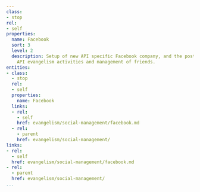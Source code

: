 ```yaml
---
class:
- stop
rel:
- self
properties:
  name: Facebook
  sort: 3
  level: 2
  description: Setup of new API specific Facebook company, and the posting of all
    API evangelism activities and management of friends.
entities:
- class:
  - stop
  rel:
  - self
  properties:
    name: Facebook
  links:
  - rel:
    - self
    href: evangelism/social-management/facebook.md
  - rel:
    - parent
    href: evangelism/social-management/
links:
- rel:
  - self
  href: evangelism/social-management/facebook.md
- rel:
  - parent
  href: evangelism/social-management/
...
```

